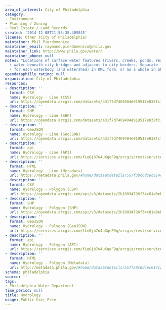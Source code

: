 ```yaml
---
area_of_interest: City of Philadelphia
category:
- Environment
- Planning / Zoning
- Real Estate / Land Records
created: '2014-12-08T21:55:38.409845'
license: Other (City of Philadelphia)
maintainer: Phil Pierdomenico
maintainer_email: raymond.pierdomenico@phila.gov
maintainer_link: http://www.phila.gov/water/
maintainer_phone: null
notes: "Locations of surface water features (rivers, creeks, ponds, reservoirs) and\
  \ water beneath city bridges and adjacent to city borders. Separate files are available\
  \ for each waterbody (and watershed) in KML form, or as a whole in Shapefile form."
opendataphilly_rating: null
organization: City of Philadelphia
resources:
- description: ''
  format: CSV
  name: Hydrology - Line (CSV)
  url: https://opendata.arcgis.com/datasets/a31f7d7469404e919517e038fc133a8e_0.csv
- description: ''
  format: SHP
  name: Hydrology - Line (SHP)
  url: https://opendata.arcgis.com/datasets/a31f7d7469404e919517e038fc133a8e_0.zip
- description: ''
  format: GeoJSON
  name: Hydrology - Line (GeoJSON)
  url: https://opendata.arcgis.com/datasets/a31f7d7469404e919517e038fc133a8e_0.geojson
- description: ''
  format: api
  name: Hydrology - Line (API)
  url: https://services.arcgis.com/fLeGjb7u4uXqeF9q/arcgis/rest/services/Hydrographic_Features_Arc/FeatureServer/0/query?outFields=*&where=1%3D1
- description: ''
  format: HTML
  name: Hydrology - Line (Metadata)
  url: https://metadata.phila.gov/#home/datasetdetails/557f30c6dcec614c29ce8b6d/representationdetails/557f30e3c579ea311699bb4a/
- description: ''
  format: CSV
  name: Hydrology - Polygon (CSV)
  url: https://opendata.arcgis.com/api/v3/datasets/2b10034796f34c81a0eb44c676d86729_1/downloads/data?format=csv&spatialRefId=4326&where=1%3D1
- description: ''
  format: SHP
  name: Hydrology - Polygon (SHP)
  url: https://opendata.arcgis.com/api/v3/datasets/2b10034796f34c81a0eb44c676d86729_1/downloads/data?format=shp&spatialRefId=4326&where=1%3D1
- description: ''
  format: GeoJSON
  name: Hydrology - Polygon (GeoJSON)
  url: https://services.arcgis.com/fLeGjb7u4uXqeF9q/arcgis/rest/services/Hydrographic_Features_Poly/FeatureServer/1/query?outFields=*&where=1%3D1&f=geojson
- description: ''
  format: api
  name: Hydrology - Polygon (API)
  url: https://services.arcgis.com/fLeGjb7u4uXqeF9q/arcgis/rest/services/Hydrographic_Features_Poly/FeatureServer/1/query?outFields=*&where=1%3D1
- description: ''
  format: HTML
  name: Hydrology - Polygon (Metadata)
  url: http://metadata.phila.gov/#home/datasetdetails/557f30c6dcec614c29ce8b6d/representationdetails/557f30e3c579ea311699bb49/
schema: philadelphia
source: ''
tags:
- Philadelphia Water Department
time_period: null
title: Hydrology
usage: Public Use; Free
---
```

